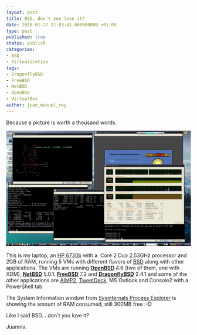 ```yaml
---
layout: post
title: BSD, don't you love it?
date: 2010-01-27 11:03:41.000000000 +01:00
type: post
published: true
status: publish
categories:
- BSD
- Virtualization
tags:
- DragonflyBSD
- FreeBSD
- NetBSD
- OpenBSD
- VirtualBox
author: juan_manuel_rey
---
```


Because a picture is worth a thousand words.

[![BSD](/images/bsd.jpg "BSD")]({{site.url}}/images/bsd.jpg)

This is my laptop, an [HP 6730b](http://h10010.www1.hp.com/wwpc/us/en/sm/WF05a/321957-321957-64295-321838-3955547-3687777.html "6730b") with a  Core 2 Duo 2.53GHz processor and 2GB of RAM, running 5 VMs with different flavors of [BSD](http://en.wikipedia.org/wiki/Berkeley_Software_Distribution "BSD") along with other applications. The VMs are running [**OpenBSD**](http://www.openbsd.org "OpenBSD") 4.6 (two of them, one with XDM), [**NetBSD**](http://www.netbsd.org "NetBSD") 5.0.1, [**FreeBSD**](http://www.freebsd.org "FreeBSD") 7.2 and [**DragonflyBSD**](http://www.dragonflybsd.org/ "DragonflyBSD") 2.4.1 and some of the other applications are [AIMP2](http://www.aimp2.us/ "AIMP2"), [TweetDeck](http://www.tweetdeck.com/ "TweetDeck"), MS Outlook and Console2 with a PowerShell tab.

The System Information window from [Sysinternals Process Explorer](http://technet.microsoft.com/en-us/sysinternals/bb896653.aspx "Sysinternals") is showing the amount of RAM consumed, still 300MB free :-D

Like I said BSD... don't you love it?

Juanma.
